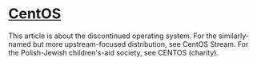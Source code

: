# **[CentOS](https://en.wikipedia.org/wiki/CentOS)**

This article is about the discontinued operating system. For the similarly-named but more upstream-focused distribution, see CentOS Stream. For the Polish-Jewish children's-aid society, see CENTOS (charity).
